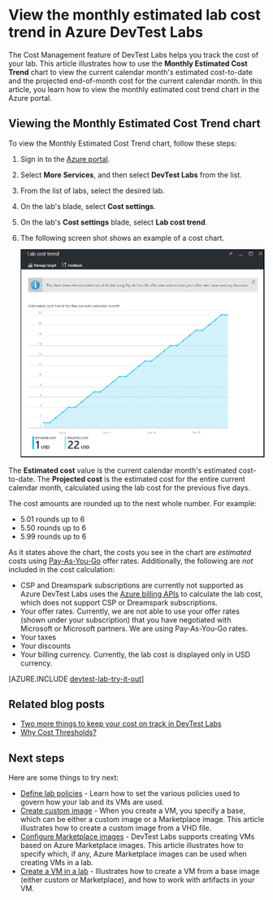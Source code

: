 <properties
	pageTitle="View the monthly estimated lab cost trend in Azure DevTest Labs | Microsoft Azure"
	description="Learn about the Azure DevTest Labs monthly estimated cost trend chart."
	services="devtest-lab,virtual-machines"
	documentationCenter="na"
	authors="tomarcher"
	manager="douge"
	editor=""/>

<tags
	ms.service="devtest-lab"
	ms.workload="na"
	ms.tgt_pltfrm="na"
	ms.devlang="na"
	ms.topic="article"
	ms.date="09/06/2016"
	ms.author="tarcher"/>

# View the monthly estimated lab cost trend in Azure DevTest Labs

The Cost Management feature of DevTest Labs helps you track the cost of your lab. 
This article illustrates how to use the **Monthly Estimated Cost Trend** chart 
to view the current calendar month's estimated cost-to-date and the projected end-of-month cost for the current calendar month. In this article, you learn how to view the monthly estimated cost trend chart in the Azure portal.

## Viewing the Monthly Estimated Cost Trend chart

To view the Monthly Estimated Cost Trend chart, follow these steps: 

1. Sign in to the [Azure portal](http://go.microsoft.com/fwlink/p/?LinkID=525040).

1. Select **More Services**, and then select **DevTest Labs** from the list.

1. From the list of labs, select the desired lab.   

1. On the lab's blade, select **Cost settings**.

1. On the lab's **Cost settings** blade, select **Lab cost trend**.

1. The following screen shot shows an example of a cost chart. 

    ![Cost chart](./media/devtest-lab-configure-cost-management/graph.png)

The **Estimated cost** value is the current calendar month's estimated cost-to-date. The **Projected cost** is the estimated cost for the entire current calendar month, calculated using the lab cost for the previous five days.
 
The cost amounts are rounded up to the next whole number. For example: 

- 5.01 rounds up to 6 
- 5.50 rounds up to 6
- 5.99 rounds up to 6

As it states above the chart, the costs you see in the chart are *estimated* costs using [Pay-As-You-Go](https://azure.microsoft.com/offers/ms-azr-0003p/) offer rates.
Additionally, the following are *not* included in the cost calculation:

- CSP and Dreamspark subscriptions are currently not supported as Azure DevTest Labs uses the [Azure billing APIs](../billing-usage-rate-card-overview.md) to calculate the lab cost, which does not support CSP or Dreamspark subscriptions.
- Your offer rates. Currently, we are not able to use your offer rates (shown under your subscription) that you have negotiated with Microsoft or Microsoft partners. We are using Pay-As-You-Go rates.
- Your taxes
- Your discounts
- Your billing currency. Currently, the lab cost is displayed only in USD currency.

[AZURE.INCLUDE [devtest-lab-try-it-out](../../includes/devtest-lab-try-it-out.md)]

## Related blog posts

- [Two more things to keep your cost on track in DevTest Labs](https://blogs.msdn.microsoft.com/devtestlab/2016/06/21/keep-your-cost-on-track/)
- [Why Cost Thresholds?](https://blogs.msdn.microsoft.com/devtestlab/2016/04/11/why-cost-thresholds/)

## Next steps

Here are some things to try next:

- [Define lab policies](./devtest-lab-set-lab-policy.md) - Learn how to set the various policies used to govern how your lab and its VMs are used. 
- [Create custom image](./devtest-lab-create-template.md) - When you create a VM, you specify a base, which can be either a custom image or a Marketplace image. This article illustrates
how to create a custom image from a VHD file.
- [Configure Marketplace images](./devtest-lab-configure-marketplace-images.md) - DevTest Labs supports creating VMs based on Azure Marketplace images. This article
illustrates how to specify which, if any, Azure Marketplace images can be used when creating VMs in a lab.
- [Create a VM in a lab](./devtest-lab-add-vm-with-artifacts.md) - Illustrates how to create a VM from a base image (either custom or Marketplace), and how to work with
artifacts in your VM.